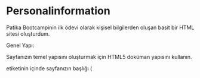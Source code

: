 # Personalinformation
Patika Bootcampinin ilk ödevi olarak kişisel bilgilerden oluşan basit bir HTML sitesi oluşturdum.

Genel Yapı:

Sayfanızın temel yapısını oluşturmak için HTML5 doküman yapısını kullanın.

<head> etiketinin içinde sayfanızın başlığı (<title>) ve karakter seti (<meta charset="UTF-8">) olmalıdır.

Başlık ve Paragraflar:

Sayfanızın en üstünde bir ana başlık (<h1>) bulunmalıdır. Bu başlık adınızı içermelidir.

Alt başlıklar (<h2>, <h3>, vb.) kullanarak CV’nizin bölümlerini (Özgeçmiş, Eğitim, İş Deneyimi, Yetenekler, İletişim) düzenleyin.

Her bölümde en az bir paragraf (<p>) olmalıdır. Örneğin, kendinizi tanıtan kısa bir paragraf.

Listeler:

En az bir sıralı liste (<ol>) ve bir sırasız liste (<ul>) kullanın.

Sıralı listede eğitim veya iş deneyimlerinizi tarih sırasına göre listeleyin.

Sırasız listede yeteneklerinizi veya hobilerinizi listeleyin. Her listenin en az üç maddesi (<li>) olmalıdır.

Görseller ve Linkler:

Sayfanızda en az bir tane resim (<img>) kullanın. Bu resim, sizin bir fotoğrafınız olabilir. Resmin alt özniteliğini doldurun.

En az iki farklı sayfaya veya web sitesine bağlantı (<a>) ekleyin. Bu bağlantılar sosyal medya profilleriniz veya portföy projeleriniz olabilir.

iFrame:

Sayfanızda en az bir tane iframe (<iframe>) kullanarak başka bir web sayfasını veya içeriği entegre edin. Örneğin, Google Maps kullanarak bulunduğunuz yerin haritasını ekleyin. width ve height özniteliklerini kullanarak iframe boyutlarını ayarlayın.

Stil:

Sayfanızın içinde CSS kullanarak (örneğin, <style> etiketi içinde) en azından temel stiller uygulayın:

Arka plan rengi veya resim

Yazı tipi ve yazı rengi

Başlıklar, paragraflar ve listeler için farklı stiller

Düzen:

Sayfanızın düzenini iyi düşünün. İçeriğinizi bölümlere ayırarak düzenli ve okunabilir hale getirin.

<div> veya <section> etiketlerini kullanarak bölümler oluşturabilirsiniz.

